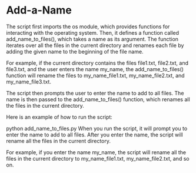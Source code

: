 # Add-a-Name

The script first imports the os module, which provides functions for interacting with the operating system. Then, it defines a function called add_name_to_files(), which takes a name as its argument. The function iterates over all the files in the current directory and renames each file by adding the given name to the beginning of the file name.

For example, if the current directory contains the files file1.txt, file2.txt, and file3.txt, and the user enters the name my_name, the add_name_to_files() function will rename the files to my_name_file1.txt, my_name_file2.txt, and my_name_file3.txt.

The script then prompts the user to enter the name to add to all files. The name is then passed to the add_name_to_files() function, which renames all the files in the current directory.

Here is an example of how to run the script:

python add_name_to_files.py
When you run the script, it will prompt you to enter the name to add to all files. After you enter the name, the script will rename all the files in the current directory.

For example, if you enter the name my_name, the script will rename all the files in the current directory to my_name_file1.txt, my_name_file2.txt, and so on.
